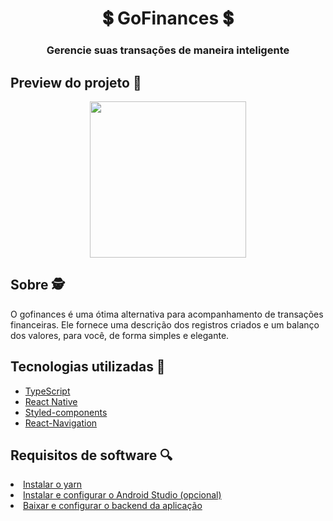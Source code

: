 <h1 align=center>
  💲 GoFinances 💲
</h2>

<h3 align=center>
  Gerencie suas transações de maneira inteligente
</h3>

<h2>Preview do projeto 🚀</h2>

<div align=center>
  <img width="250" src=".github/gofinances.gif"/>
</div>


<h2>Sobre 🕵️</h2>

<p>O gofinances é uma ótima alternativa para acompanhamento de transações financeiras. Ele fornece uma descrição dos registros criados e  um balanço dos valores, para você, de forma simples e elegante.<p>

<h2>Tecnologias utilizadas 🤯</h2>

<ul>
  <li><a href="https://www.typescriptlang.org/">TypeScript</a></li>
  <li><a href="https://reactnative.dev/">React Native</a></li>
  <li><a href="https://styled-components.com/docs/basics">Styled-components</a></li>
  <li><a href="https://reactnavigation.org/">React-Navigation</a></li>
</ul>

<h2>Requisitos de software 🔍</h2>

<li><a href="https://yarnpkg.com/">Instalar o yarn</a></li>
<li><a href="https://react-native.rocketseat.dev/">Instalar e configurar o Android Studio (opcional)</a></li>
<li><a href="https://github.com/lucascprazeres/GoFinances-server">Baixar e configurar o backend da aplicação</a></li>
